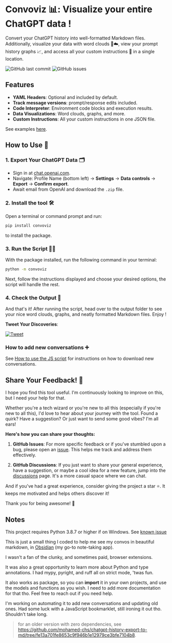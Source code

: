 # Convoviz 📊: Visualize your entire ChatGPT data !

Convert your ChatGPT history into well-formatted Markdown files. Additionally, visualize your data with word clouds 🔡☁️, view your prompt history graphs 📈, and access all your custom instructions 🤖 in a single location.

![GitHub last commit](https://img.shields.io/github/last-commit/mohamed-chs/chatgpt-history-export-to-md)
![GitHub issues](https://img.shields.io/github/issues/mohamed-chs/chatgpt-history-export-to-md)

## Features

- **YAML Headers**: Optional and included by default.
- **Track message versions**: prompt/response edits included.
- **Code Interpreter**: Environment code blocks and execution results.
- **Data Visualizations**: Word clouds, graphs, and more.
- **Custom Instructions**: All your custom instructions in one JSON file.

See examples [here](demo).

## How to Use 📖

### 1. Export Your ChatGPT Data 🗂

- Sign in at [chat.openai.com](https://chat.openai.com).
- Navigate: Profile Name (bottom left) -> **Settings** -> **Data controls** -> **Export** -> **Confirm export**.
- Await email from OpenAI and download the `.zip` file.

### 2. Install the tool 🛠

Open a terminal or command prompt and run:

```bash
pip install convoviz
```

to install the package.

### 3. Run the Script 🏃‍♂️

With the package installed, run the following command in your terminal:

```bash
python -m convoviz
```

Next, follow the instructions displayed and choose your desired options, the script will handle the rest.

### 4. Check the Output 🎉

And that's it! After running the script, head over to the output folder to see your nice word clouds, graphs, and neatly formatted Markdown files. Enjoy !

**Tweet Your Discoveries**:

[![Tweet](https://img.shields.io/twitter/url?style=social&url=https%3A%2F%2Fgithub.com%2Fyourusername%2Fyourrepository)](https://twitter.com/intent/tweet?text=So%2C%20this%20is%20what%20my%20entire%20ChatGPT%20history%20looks%20like%20...%0D%0A%0D%0Ahttp%3A%2F%2Fbit.ly%2F3ZuHCCK)

### How to add new conversations ➕

See [How to use the JS script](js/how_to_use.md) for instructions on how to download new conversations.

## Share Your Feedback! 💌

I hope you find this tool useful. I'm continuously looking to improve on this, but I need your help for that.

Whether you're a tech wizard or you're new to all this (especially if you're new to all this), I'd love to hear about your journey with the tool. Found a quirk? Have a suggestion? Or just want to send some good vibes? I'm all ears!

**Here's how you can share your thoughts:**

1. **GitHub Issues**: For more specific feedback or if you've stumbled upon a bug, please open an [issue](https://github.com/mohamed-chs/chatgpt-history-export-to-md/issues). This helps me track and address them effectively.

2. **GitHub Discussions**: If you just want to share your general experience, have a suggestion, or maybe a cool idea for a new feature, jump into the [discussions](https://github.com/mohamed-chs/chatgpt-history-export-to-md/discussions) page. It's a more casual space where we can chat.

And if you've had a great experience, consider giving the project a star ⭐. It keeps me motivated and helps others discover it!

Thank you for being awesome! 🌟

## Notes

This project requires Python 3.8.7 or higher if on Windows. See [known issue](https://github.com/prompt-toolkit/python-prompt-toolkit/issues/1023#issue-534396318)

This is just a small thing I coded to help me see my convos in beautiful markdown, in [Obsidian](https://obsidian.md/) (my go-to note-taking app).

I wasn't a fan of the clunky, and sometimes paid, browser extensions.

It was also a great opportunity to learn more about Python and type annotations. I had mypy, pyright, and ruff all on strict mode, 'twas fun.

It also works as package, so you can **import** it in your own projects, and use the models and functions as you wish. I need to add more documentation for that tho. Feel free to reach out if you need help.

I'm working on automating it to add new conversations and updating old ones. Had some luck with a JavaScript bookmarklet, still ironing it out tho. Shouldn't take long.

> for an older version with zero dependencies, see https://github.com/mohamed-chs/chatgpt-history-export-to-md/tree/fe13a701fe8653c9f946b1e12979ce3bfe7104b8.
